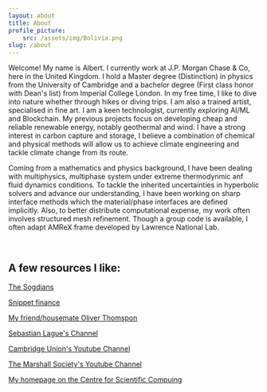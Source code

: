 ```yaml
---
layout: about
title: About 
profile_picture:
    src: /assets/img/Bolivia.png
slug: /about
---
```


<!-- Global site tag (gtag.js) - Google Analytics -->
<script async src="https://www.googletagmanager.com/gtag/js?id=G-QY6RDJK8PM"></script>
<script>
  window.dataLayer = window.dataLayer || [];
  function gtag(){dataLayer.push(arguments);}
  gtag('js', new Date());

  gtag('config', 'G-QY6RDJK8PM');
</script>
     
<p>
Welcome! My name is Albert. I currently work at J.P. Morgan Chase & Co, here in the United Kingdom. I hold a Master degree (Distinction) in physics from the University of Cambridge and a bachelor degree (First class honor with Dean's list) from Imperial College London. In my free time, I like to dive into nature whether through hikes or diving trips. I am also a trained artist, specialised in fine art. I am a keen technologist, currently exploring AI/ML and Blockchain. My previous projects focus on developing cheap and reliable renewable energy, notably geothermal and wind. I have a strong interest in carbon capture and storage, I believe a combination of chemical and physical methods will allow us to achieve climate engineering and tackle climate change from its route. 
</p>

<p>
Coming from a mathematics and physics background, I have been dealing with multiphysics, multiphase system under extreme thermodynmic anf fluid dynamics conditions. To tackle the inherited uncertainties in hyperbolic solvers and advance our understanding, I have been working on sharp interface methods which the material/phase interfaces are defined implicitly. Also, to better distribute computational expense, my work often involves structured mesh refinement. Though a group code is available, I often adapt AMReX frame developed by Lawrence National Lab.
</p>
<br />

 <h2 class="section-heading">A few resources I like:  </h2>
 
[The Sogdians](https://sogdians.si.edu/introduction/)

[Snippet finance ](https://snippet.finance/category/macroeconomics/)  

[My friend/housemate Oliver Thomspon](https://www.olithompson.com/projects)

[Sebastian Lague's Channel](https://www.youtube.com/watch?v=QZwneRb-zqA)

[Cambridge Union's Youtube Channel](https://www.youtube.com/channel/UClOuePXlJnw8-br7SXiuHqg)

[The Marshall Society's Youtube Channel](https://www.youtube.com/channel/UCcTfWNvr8NBkMWa2lDgIAnA)

[My homepage on the Centre for Scientific Compuing](https://www.lsc.phy.cam.ac.uk/staff/mr-ziqi-albert-zhang)
